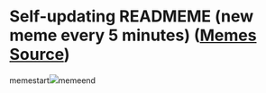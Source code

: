 # Self-updating READMEME (new meme every 5 minutes) ([Memes Source](https://bramses.notion.site/a49c1e962b7646879176ac3b327b6533?v=4d1eda54b170483cb03a40f257231764))

memestart![](https://www.notion.so/image/https%3A%2F%2Fs3-us-west-2.amazonaws.com%2Fsecure.notion-static.com%2F7de0d0cf-2d0e-43bf-90d0-fd2b3761c1f8%2F16F0D4FC-5D9D-4CD4-955E-43CC101A6B02.jpeg?table=block&id=f86f92a0-70b6-471a-ba74-9fa97e3b4530&cache=v2)memeend
